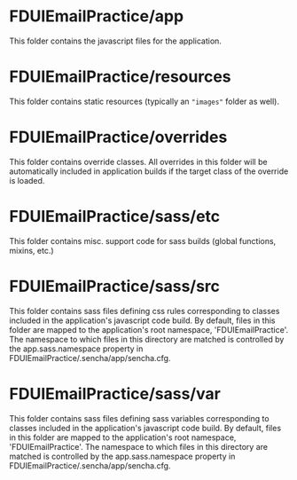 # FDUIEmailPractice/app

This folder contains the javascript files for the application.

# FDUIEmailPractice/resources

This folder contains static resources (typically an `"images"` folder as well).

# FDUIEmailPractice/overrides

This folder contains override classes. All overrides in this folder will be 
automatically included in application builds if the target class of the override
is loaded.

# FDUIEmailPractice/sass/etc

This folder contains misc. support code for sass builds (global functions, 
mixins, etc.)

# FDUIEmailPractice/sass/src

This folder contains sass files defining css rules corresponding to classes
included in the application's javascript code build.  By default, files in this 
folder are mapped to the application's root namespace, 'FDUIEmailPractice'. The
namespace to which files in this directory are matched is controlled by the
app.sass.namespace property in FDUIEmailPractice/.sencha/app/sencha.cfg. 

# FDUIEmailPractice/sass/var

This folder contains sass files defining sass variables corresponding to classes
included in the application's javascript code build.  By default, files in this 
folder are mapped to the application's root namespace, 'FDUIEmailPractice'. The
namespace to which files in this directory are matched is controlled by the
app.sass.namespace property in FDUIEmailPractice/.sencha/app/sencha.cfg. 
